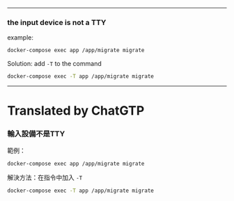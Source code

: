 <!--HugoNoteFlag-->

---

### the input device is not a TTY

example: 
```bash
docker-compose exec app /app/migrate migrate
```

Solution: add `-T` to the command
```bash
docker-compose exec -T app /app/migrate migrate
```



---

<!--HugoNoteZhFlag-->

# Translated by ChatGTP

### 輸入設備不是TTY

範例： 
```bash
docker-compose exec app /app/migrate migrate
```

解決方法：在指令中加入 `-T` 
```bash
docker-compose exec -T app /app/migrate migrate
```